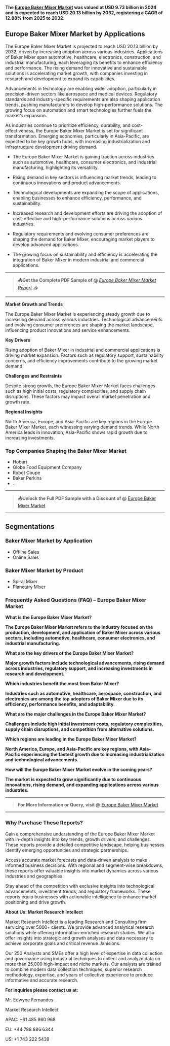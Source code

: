 <p><strong>The <a href="https://www.marketresearchintellect.com/download-sample/?rid=486694&amp;utm_source=Pulse-April-Europe&amp;utm_medium=852">Europe Baker Mixer Market</a> was valued at USD 9.73 billion in 2024 and is expected to reach USD 20.13 billion by 2032, registering a CAGR of 12.88% from 2025 to 2032.</strong></p><h2>Europe Baker Mixer Market by Applications&nbsp;</h2><p><p>The Europe Baker Mixer Market is projected to reach USD 20.13 billion by 2032, driven by increasing adoption across various industries. Applications of Baker Mixer span automotive, healthcare, electronics, construction, and industrial manufacturing, each leveraging its benefits to enhance efficiency and performance. The rising demand for innovative and sustainable solutions is accelerating market growth, with companies investing in research and development to expand its capabilities.</p><p>Advancements in technology are enabling wider adoption, particularly in precision-driven sectors like aerospace and medical devices. Regulatory standards and industry-specific requirements are also shaping application trends, pushing manufacturers to develop high-performance solutions. The growing focus on automation and smart technologies further fuels the market&rsquo;s expansion.</p><p>As industries continue to prioritize efficiency, durability, and cost-effectiveness, the Europe Baker Mixer Market is set for significant transformation. Emerging economies, particularly in Asia-Pacific, are expected to be key growth hubs, with increasing industrialization and infrastructure development driving demand.</p></p><ul><li><p>The Europe Baker Mixer Market is gaining traction across industries such as automotive, healthcare, consumer electronics, and industrial manufacturing, highlighting its versatility.</p></li><li><p>Rising demand in key sectors is influencing market trends, leading to continuous innovations and product advancements.</p></li><li><p>Technological developments are expanding the scope of applications, enabling businesses to enhance efficiency, performance, and sustainability.</p></li><li><p>Increased research and development efforts are driving the adoption of cost-effective and high-performance solutions across various industries.</p></li><li><p>Regulatory requirements and evolving consumer preferences are shaping the demand for Baker Mixer, encouraging market players to develop advanced applications.</p></li><li><p>The growing focus on sustainability and efficiency is accelerating the integration of Baker Mixer in modern industrial and commercial applications.</p></li></ul><hr /><blockquote><p><strong><span class="font-[700]">📥Get the Complete PDF Sample of @ </span></strong><em><span class="font-[700]"><a href="https://www.marketresearchintellect.com/download-sample/?rid=486694&amp;utm_source=Pulse-April-Europe&amp;utm_medium=852" target="_blank" data-tracking-control-name="article-ssr-frontend-pulse_little-text-block" data-tracking-will-navigate="" data-test-link="">Europe Baker Mixer Market Report</a>&nbsp;📥</span></em></p></blockquote><hr /><p class="" data-start="77" data-end="360"><strong data-start="77" data-end="105">Market Growth and Trends</strong></p><p class="" data-start="77" data-end="360">The Europe Baker Mixer Market is experiencing steady growth due to increasing demand across various industries. Technological advancements and evolving consumer preferences are shaping the market landscape, influencing product innovations and service enhancements.</p><p class="" data-start="362" data-end="606"><strong data-start="362" data-end="377">Key Drivers</strong></p><p class="" data-start="362" data-end="606">Rising adoption of Baker Mixer in industrial and commercial applications is driving market expansion. Factors such as regulatory support, sustainability concerns, and efficiency improvements contribute to the growing market demand.</p><p class="" data-start="608" data-end="849"><strong data-start="608" data-end="637">Challenges and Restraints</strong></p><p class="" data-start="608" data-end="849">Despite strong growth, the Europe Baker Mixer Market faces challenges such as high initial costs, regulatory complexities, and supply chain disruptions. These factors may impact overall market penetration and growth rate.</p><p class="" data-start="851" data-end="1095"><strong data-start="851" data-end="872">Regional Insights</strong></p><p class="" data-start="851" data-end="1095">North America, Europe, and Asia-Pacific are key regions in the Europe Baker Mixer Market, each witnessing varying demand trends. While North America leads in innovation, Asia-Pacific shows rapid growth due to increasing investments.</p><p><h3>Top Companies Shaping the Baker Mixer Market </h3><ul><li>Hobart</li><li>Globe Food Equipment Company</li><li>Robot Coupe</li><li>Baker Perkins</li><li>...</li></ul></p><hr /><blockquote><p><strong>📥Unlock the Full PDF Sample with a Discount of @</strong> <a href="https://www.marketresearchintellect.com/ask-for-discount/?rid=486694&amp;utm_source=Pulse-April-Europe&amp;utm_medium=852">Europe Baker Mixer Market</a></p></blockquote><hr /><p><h2>Segmentations</h2><h3>Baker Mixer Market by Application</h3><ul><li>Offline Sales</li><li>Online Sales</li></ul><h3>Baker Mixer Market by Product</h3><ul><li>Spiral Mixer</li><li>Planetary Mixer</li></ul></p><h3><strong>Frequently Asked Questions (FAQ) &ndash; Europe Baker Mixer Market</strong></h3><p><strong>What is the Europe Baker Mixer Market?</strong></p><p><strong>The Europe Baker Mixer Market refers to the industry focused on the production, development, and application of Baker Mixer across various sectors, including automotive, healthcare, consumer electronics, and industrial manufacturing.</strong></p><p><strong>What are the key drivers of the Europe Baker Mixer Market?</strong></p><p><strong>Major growth factors include technological advancements, rising demand across industries, regulatory support, and increasing investments in research and development.</strong></p><p><strong>Which industries benefit the most from Baker Mixer?</strong></p><p><strong>Industries such as automotive, healthcare, aerospace, construction, and electronics are among the top adopters of Baker Mixer due to its efficiency, performance benefits, and adaptability.</strong></p><p><strong>What are the major challenges in the Europe Baker Mixer Market?</strong></p><p><strong>Challenges include high initial investment costs, regulatory complexities, supply chain disruptions, and competition from alternative solutions.</strong></p><p><strong>Which regions are leading in the Europe Baker Mixer Market?</strong></p><p><strong>North America, Europe, and Asia-Pacific are key regions, with Asia-Pacific experiencing the fastest growth due to increasing industrialization and technological advancements.</strong></p><p><strong>How will the Europe Baker Mixer Market evolve in the coming years?</strong></p><p><strong>The market is expected to grow significantly due to continuous innovations, rising demand, and expanding applications across various industries.</strong></p><hr /><blockquote><p><span class="font-[700]"><strong>For More Information or Query, visit&nbsp;@</strong>&nbsp;</span><span class="font-[700]"><a href="https://www.marketresearchintellect.com/product/baker-mixer-market-size-and-forecast/?utm_source=Linkedin&utm_medium=852" target="_blank" data-tracking-control-name="article-ssr-frontend-pulse_little-text-block" data-tracking-will-navigate="" data-test-link="">Europe Baker Mixer Market</a></span></p></blockquote><hr /><h3><strong data-start="0" data-end="31">Why Purchase These Reports?</strong></h3><p class="" data-start="35" data-end="297">Gain a comprehensive understanding of the Europe Baker Mixer Market with in-depth insights into key trends, growth drivers, and challenges. These reports provide a detailed competitive landscape, helping businesses identify emerging opportunities and strategic partnerships.</p><p class="" data-start="299" data-end="540">Access accurate market forecasts and data-driven analysis to make informed business decisions. With regional and segment-wise breakdowns, these reports offer valuable insights into market dynamics across various industries and geographies.</p><p class="" data-start="542" data-end="784">Stay ahead of the competition with exclusive insights into technological advancements, investment trends, and regulatory frameworks. These reports equip businesses with actionable intelligence to enhance market positioning and drive growth.</p><p><strong><span class="font-[700]">About Us: Market Research Intellect</span></strong></p><p><span class="">Market Research Intellect is a leading Research and Consulting firm servicing over 5000+ clients. We provide advanced analytical research solutions while offering information-enriched research studies.&nbsp;</span>We also offer insights into strategic and growth analyses and data necessary to achieve corporate goals and critical revenue Janisions.</p><p><span class="">Our 250 Analysts and SMEs offer a high level of expertise in data collection and governance using industrial techniques to collect and analyze data on more than 25,000 high-impact and niche markets. Our analysts are trained to combine modern data collection techniques, superior research methodology, expertise, and years of collective experience to produce informative and accurate research.</span></p><p><strong>For inquiries please contact us at:</strong></p><p>Mr. Edwyne Fernandes</p><p>Market Research Intellect</p><p>APAC: +61 485 860 968</p><p>EU: +44 788 886 6344</p><p>US: +1 743 222 5439</p>